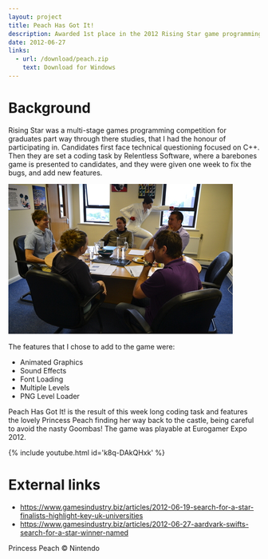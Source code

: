 ```yaml
---
layout: project
title: Peach Has Got It!
description: Awarded 1st place in the 2012 Rising Star game programming competition
date: 2012-06-27
links:
  - url: /download/peach.zip
    text: Download for Windows
---
```


# Background

Rising Star was a multi-stage games programming competition for graduates part way through there studies, that I had the honour of participating in. Candidates first face technical questioning focused on C++. Then they are set a coding task by Relentless Software, where a barebones game is presented to candidates, and they were given one week to fix the bugs, and add new features.

![Adam Yaxley Rising Start 2012](/assets/adam_yaxley_rising_star_2012.jpg)

The features that I chose to add to the game were:

 - Animated Graphics
 - Sound Effects
 - Font Loading
 - Multiple Levels
 - PNG Level Loader
 
Peach Has Got It! is the result of this week long coding task and features the lovely Princess Peach finding her way back to the castle, being careful to avoid the nasty Goombas! The game was playable at Eurogamer Expo 2012.

{% include youtube.html id='k8q-DAkQHxk' %}

# External links

 - https://www.gamesindustry.biz/articles/2012-06-19-search-for-a-star-finalists-highlight-key-uk-universities
 - https://www.gamesindustry.biz/articles/2012-06-27-aardvark-swifts-search-for-a-star-winner-named

Princess Peach © Nintendo
